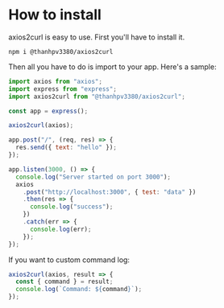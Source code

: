 # How to install

axios2curl is easy to use. First you'll have to install it.

```shell
npm i @thanhpv3380/axios2curl
```

Then all you have to do is import to your app. Here's a sample:

```javascript
import axios from "axios";
import express from "express";
import axios2curl from "@thanhpv3380/axios2curl";

const app = express();

axios2curl(axios);

app.post("/", (req, res) => {
  res.send({ text: "hello" });
});

app.listen(3000, () => {
  console.log("Server started on port 3000");
  axios
    .post("http://localhost:3000", { test: "data" })
    .then(res => {
      console.log("success");
    })
    .catch(err => {
      console.log(err);
    });
});
```

If you want to custom command log:

```javascript
axios2curl(axios, result => {
  const { command } = result;
  console.log(`Command: ${command}`);
});
```
